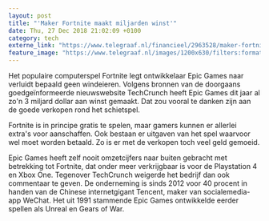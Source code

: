 ```yaml
---
layout: post
title: "'Maker Fortnite maakt miljarden winst'"
date: Thu, 27 Dec 2018 21:02:09 +0100
category: tech
externe_link: "https://www.telegraaf.nl/financieel/2963528/maker-fortnite-maakt-miljarden-winst"
feature_image: "https://www.telegraaf.nl/images/1200x630/filters:format(jpeg):quality(80)/cdn-kiosk-api.telegraaf.nl/4b3b027a-0a12-11e9-b5f2-adc70c17c041.jpg"
---
```


<p class="intro">Het populaire computerspel Fortnite legt ontwikkelaar Epic Games naar verluidt bepaald geen windeieren. Volgens bronnen van de doorgaans goedgeïnformeerde nieuwswebsite TechCrunch heeft Epic Games dit jaar al zo'n 3 miljard dollar aan winst gemaakt. Dat zou vooral te danken zijn aan de goede verkopen rond het schietspel.</p> <p>Fortnite is in principe gratis te spelen, maar gamers kunnen er allerlei extra's voor aanschaffen. Ook bestaan er uitgaven van het spel waarvoor wel moet worden betaald. Zo is er met de verkopen toch veel geld gemoeid.</p><p>Epic Games heeft zelf nooit omzetcijfers naar buiten gebracht met betrekking tot Fortnite, dat onder meer verkrijgbaar is voor de Playstation 4 en Xbox One. Tegenover TechCrunch weigerde het bedrijf dan ook commentaar te geven. De onderneming is sinds 2012 voor 40 procent in handen van de Chinese internetgigant Tencent, maker van socialemedia-app WeChat. Het uit 1991 stammende Epic Games ontwikkelde eerder spellen als Unreal en Gears of War.</p>
